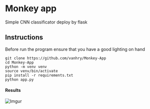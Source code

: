 # Monkey app
Simple CNN classificator deploy by flask
## Instructions
Before run the program ensure that you have a good lighting on hand

```shell
git clone https://github.com/vanhry/Monkey-App
cd Monkey-App
python -m venv venv
source venv/bin/activate
pip install -r requirements.txt
python app.py
```

#### Results
![Imgur](https://i.imgur.com/2nz8d20.png)